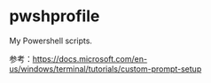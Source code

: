# pwshprofile

My Powershell scripts.

参考：https://docs.microsoft.com/en-us/windows/terminal/tutorials/custom-prompt-setup
